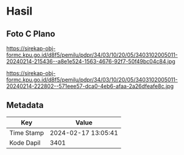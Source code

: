# Hasil

## Foto C Plano

https://sirekap-obj-formc.kpu.go.id/d8f5/pemilu/pdpr/34/03/10/20/05/3403102005011-20240214-215436--a8e1e524-1563-4676-92f7-50f49bc04c84.jpg

https://sirekap-obj-formc.kpu.go.id/d8f5/pemilu/pdpr/34/03/10/20/05/3403102005011-20240214-222802--571eee57-dca0-4eb6-afaa-2a26dfeafe8c.jpg


## Metadata

| Key        | Value               |
| ---------- | ------------------- |
| Time Stamp | 2024-02-17 13:05:41 |
| Kode Dapil | 3401                |



